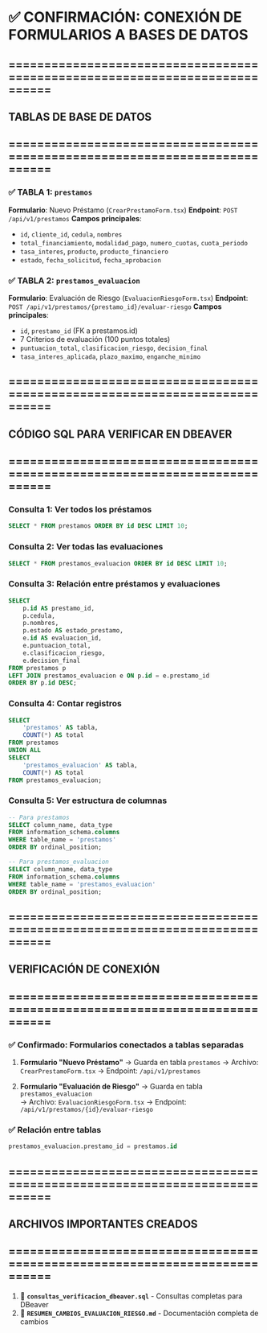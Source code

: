 # ✅ CONFIRMACIÓN: CONEXIÓN DE FORMULARIOS A BASES DE DATOS

## ============================================================================
## TABLAS DE BASE DE DATOS
## ============================================================================

### ✅ TABLA 1: `prestamos`
**Formulario**: Nuevo Préstamo (`CrearPrestamoForm.tsx`)
**Endpoint**: `POST /api/v1/prestamos`
**Campos principales**:
- `id`, `cliente_id`, `cedula`, `nombres`
- `total_financiamiento`, `modalidad_pago`, `numero_cuotas`, `cuota_periodo`
- `tasa_interes`, `producto`, `producto_financiero`
- `estado`, `fecha_solicitud`, `fecha_aprobacion`

### ✅ TABLA 2: `prestamos_evaluacion`  
**Formulario**: Evaluación de Riesgo (`EvaluacionRiesgoForm.tsx`)
**Endpoint**: `POST /api/v1/prestamos/{prestamo_id}/evaluar-riesgo`
**Campos principales**:
- `id`, `prestamo_id` (FK a prestamos.id)
- 7 Criterios de evaluación (100 puntos totales)
- `puntuacion_total`, `clasificacion_riesgo`, `decision_final`
- `tasa_interes_aplicada`, `plazo_maximo`, `enganche_minimo`

## ============================================================================
## CÓDIGO SQL PARA VERIFICAR EN DBEAVER
## ============================================================================

### Consulta 1: Ver todos los préstamos
```sql
SELECT * FROM prestamos ORDER BY id DESC LIMIT 10;
```

### Consulta 2: Ver todas las evaluaciones
```sql
SELECT * FROM prestamos_evaluacion ORDER BY id DESC LIMIT 10;
```

### Consulta 3: Relación entre préstamos y evaluaciones
```sql
SELECT 
    p.id AS prestamo_id,
    p.cedula,
    p.nombres,
    p.estado AS estado_prestamo,
    e.id AS evaluacion_id,
    e.puntuacion_total,
    e.clasificacion_riesgo,
    e.decision_final
FROM prestamos p
LEFT JOIN prestamos_evaluacion e ON p.id = e.prestamo_id
ORDER BY p.id DESC;
```

### Consulta 4: Contar registros
```sql
SELECT 
    'prestamos' AS tabla,
    COUNT(*) AS total
FROM prestamos
UNION ALL
SELECT 
    'prestamos_evaluacion' AS tabla,
    COUNT(*) AS total
FROM prestamos_evaluacion;
```

### Consulta 5: Ver estructura de columnas
```sql
-- Para prestamos
SELECT column_name, data_type 
FROM information_schema.columns 
WHERE table_name = 'prestamos'
ORDER BY ordinal_position;

-- Para prestamos_evaluacion
SELECT column_name, data_type 
FROM information_schema.columns 
WHERE table_name = 'prestamos_evaluacion'
ORDER BY ordinal_position;
```

## ============================================================================
## VERIFICACIÓN DE CONEXIÓN
## ============================================================================

### ✅ Confirmado: Formularios conectados a tablas separadas

1. **Formulario "Nuevo Préstamo"** 
   → Guarda en tabla `prestamos`
   → Archivo: `CrearPrestamoForm.tsx`
   → Endpoint: `/api/v1/prestamos`

2. **Formulario "Evaluación de Riesgo"**
   → Guarda en tabla `prestamos_evaluacion`  
   → Archivo: `EvaluacionRiesgoForm.tsx`
   → Endpoint: `/api/v1/prestamos/{id}/evaluar-riesgo`

### ✅ Relación entre tablas
```sql
prestamos_evaluacion.prestamo_id = prestamos.id
```

## ============================================================================
## ARCHIVOS IMPORTANTES CREADOS
## ============================================================================

1. 📄 **`consultas_verificacion_dbeaver.sql`** - Consultas completas para DBeaver
2. 📄 **`RESUMEN_CAMBIOS_EVALUACION_RIESGO.md`** - Documentación completa de cambios

